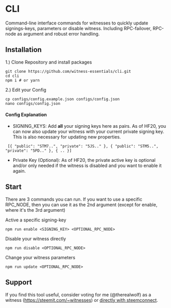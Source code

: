 # CLI

Command-line interface commands for witnesses to quickly update signings-keys, parameters or disable witness. Including RPC-failover, RPC-node as argument and robust error handling.

## Installation


1.) Clone Repository and install packages
```
git clone https://github.com/witness-essentials/cli.git
cd cli
npm i # or yarn
```

2.) Edit your Config
```
cp configs/config.example.json configs/config.json
nano configs/config.json
```

#### Config Explanation

- SIGNING_KEYS: Add **all** your signing keys here as pairs. As of HF20, you can now also update your witness with your current private signing key. This is also necessary for updating new properties.

```
 [{ "public": "STM7..", "private": "5JS.." }, { "public": "STM5..", "private": "5PD.." }, { .. }]
```

- Private Key (Optional):  As of HF20, the private active key is optional and/or only needed if the witness is disabled and you want to enable it again.


## Start

There are 3 commands you can run. If you want to use a specific RPC_NODE, then you can use it as the 2nd argument (except for enable, where it's the 3rd argument)

Active a specific signing-key
```
npm run enable <SIGNING_KEY> <OPTIONAL_RPC_NODE>
```

Disable your witness directly
```
npm run disable <OPTIONAL_RPC_NODE>
```

Change your witness parameters
```
npm run update <OPTIONAL_RPC_NODE>
```

## Support

If you find this tool useful, consider voting for me (@therealwolf) as a witness (https://steemit.com/~witnesses) or <a href="https://v2.steemconnect.com/sign/account-witness-vote?witness=therealwolf&approve=1">directly with steemconnect</a>.
